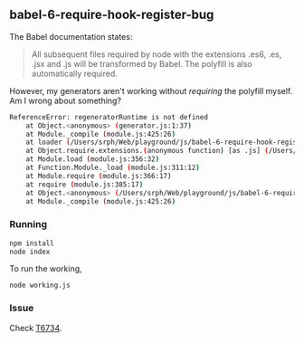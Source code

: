 ## babel-6-require-hook-register-bug
The Babel documentation states:
> All subsequent files required by node with the extensions .es6, .es, .jsx and .js will be transformed by Babel. The polyfill is also automatically required.

However, my generators aren't working without *requiring* the polyfill myself. Am I wrong about something?

```bash
ReferenceError: regeneratorRuntime is not defined
    at Object.<anonymous> (generator.js:1:37)
    at Module._compile (module.js:425:26)
    at loader (/Users/srph/Web/playground/js/babel-6-require-hook-register-bug/node_modules/babel-register/lib/node.js:127:5)
    at Object.require.extensions.(anonymous function) [as .js] (/Users/srph/Web/playground/js/babel-6-require-hook-register-bug/node_modules/babel-register/lib/node.js:137:7)
    at Module.load (module.js:356:32)
    at Function.Module._load (module.js:311:12)
    at Module.require (module.js:366:17)
    at require (module.js:385:17)
    at Object.<anonymous> (/Users/srph/Web/playground/js/babel-6-require-hook-register-bug/index.js:2:1)
    at Module._compile (module.js:425:26)
```

### Running
```bash
npm install
node index
```

To run the working,
```
node working.js
```

### Issue
Check [T6734](https://phabricator.babeljs.io/T6734).